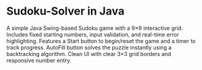 # Sudoku-Solver in Java
A simple Java Swing-based Sudoku game with a 9×9 interactive grid.
Includes fixed starting numbers, input validation, and real-time error highlighting.
Features a Start button to begin/reset the game and a timer to track progress.
AutoFill button solves the puzzle instantly using a backtracking algorithm.
Clean UI with clear 3×3 grid borders and responsive number entry.

